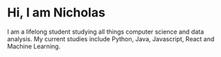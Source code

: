 # Hi, I am Nicholas

I am a lifelong student studying all things computer science and data analysis. My current studies include Python, Java, Javascript, React and Machine Learning.
